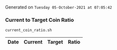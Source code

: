 Generated on `Tuesday 05-October-2021 at 07:05:42`

### Current to Target Coin Ratio
`current_coin_ratio.sh`

Date|Current|Target|Ratio
---|---|---|---
